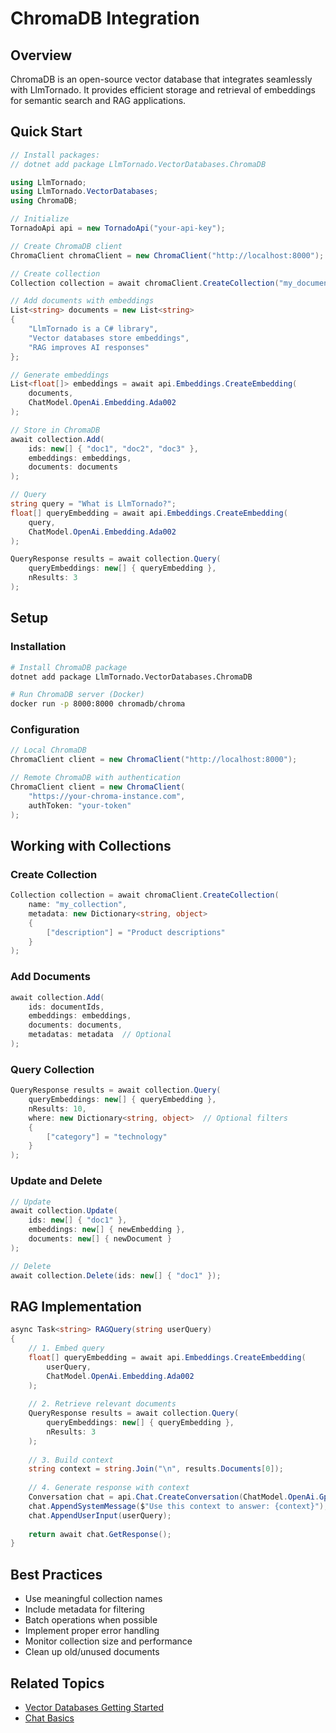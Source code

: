# ChromaDB Integration

## Overview

ChromaDB is an open-source vector database that integrates seamlessly with LlmTornado. It provides efficient storage and retrieval of embeddings for semantic search and RAG applications.

## Quick Start

```csharp
// Install packages:
// dotnet add package LlmTornado.VectorDatabases.ChromaDB

using LlmTornado;
using LlmTornado.VectorDatabases;
using ChromaDB;

// Initialize
TornadoApi api = new TornadoApi("your-api-key");

// Create ChromaDB client
ChromaClient chromaClient = new ChromaClient("http://localhost:8000");

// Create collection
Collection collection = await chromaClient.CreateCollection("my_documents");

// Add documents with embeddings
List<string> documents = new List<string> 
{ 
    "LlmTornado is a C# library",
    "Vector databases store embeddings",
    "RAG improves AI responses"
};

// Generate embeddings
List<float[]> embeddings = await api.Embeddings.CreateEmbedding(
    documents,
    ChatModel.OpenAi.Embedding.Ada002
);

// Store in ChromaDB
await collection.Add(
    ids: new[] { "doc1", "doc2", "doc3" },
    embeddings: embeddings,
    documents: documents
);

// Query
string query = "What is LlmTornado?";
float[] queryEmbedding = await api.Embeddings.CreateEmbedding(
    query,
    ChatModel.OpenAi.Embedding.Ada002
);

QueryResponse results = await collection.Query(
    queryEmbeddings: new[] { queryEmbedding },
    nResults: 3
);
```

## Setup

### Installation

```bash
# Install ChromaDB package
dotnet add package LlmTornado.VectorDatabases.ChromaDB

# Run ChromaDB server (Docker)
docker run -p 8000:8000 chromadb/chroma
```

### Configuration

```csharp
// Local ChromaDB
ChromaClient client = new ChromaClient("http://localhost:8000");

// Remote ChromaDB with authentication
ChromaClient client = new ChromaClient(
    "https://your-chroma-instance.com",
    authToken: "your-token"
);
```

## Working with Collections

### Create Collection

```csharp
Collection collection = await chromaClient.CreateCollection(
    name: "my_collection",
    metadata: new Dictionary<string, object>
    {
        ["description"] = "Product descriptions"
    }
);
```

### Add Documents

```csharp
await collection.Add(
    ids: documentIds,
    embeddings: embeddings,
    documents: documents,
    metadatas: metadata  // Optional
);
```

### Query Collection

```csharp
QueryResponse results = await collection.Query(
    queryEmbeddings: new[] { queryEmbedding },
    nResults: 10,
    where: new Dictionary<string, object>  // Optional filters
    {
        ["category"] = "technology"
    }
);
```

### Update and Delete

```csharp
// Update
await collection.Update(
    ids: new[] { "doc1" },
    embeddings: new[] { newEmbedding },
    documents: new[] { newDocument }
);

// Delete
await collection.Delete(ids: new[] { "doc1" });
```

## RAG Implementation

```csharp
async Task<string> RAGQuery(string userQuery)
{
    // 1. Embed query
    float[] queryEmbedding = await api.Embeddings.CreateEmbedding(
        userQuery,
        ChatModel.OpenAi.Embedding.Ada002
    );
    
    // 2. Retrieve relevant documents
    QueryResponse results = await collection.Query(
        queryEmbeddings: new[] { queryEmbedding },
        nResults: 3
    );
    
    // 3. Build context
    string context = string.Join("\n", results.Documents[0]);
    
    // 4. Generate response with context
    Conversation chat = api.Chat.CreateConversation(ChatModel.OpenAi.Gpt4.O);
    chat.AppendSystemMessage($"Use this context to answer: {context}");
    chat.AppendUserInput(userQuery);
    
    return await chat.GetResponse();
}
```

## Best Practices

- Use meaningful collection names
- Include metadata for filtering
- Batch operations when possible
- Implement proper error handling
- Monitor collection size and performance
- Clean up old/unused documents

## Related Topics

- [Vector Databases Getting Started](./1.%20Getting-Started.md)
- [Chat Basics](../1.%20LlmTornado/1.%20Chat/1.%20basics.md)
